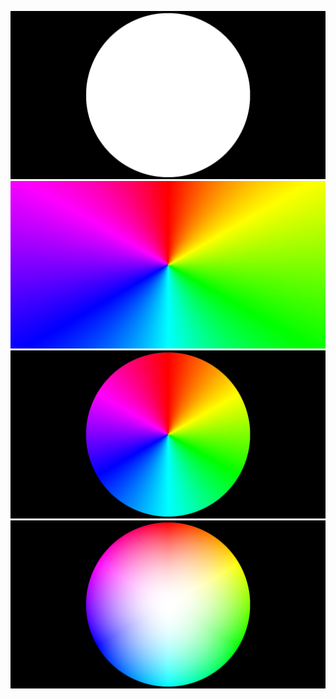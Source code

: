 ![alt tag](ProcessamentoImagens/hue3.jpg)
![alt tag](ProcessamentoImagens/hue.jpg)
![alt tag](ProcessamentoImagens/hue2.jpg)
![alt tag](ProcessamentoImagens/hue1.jpg)
